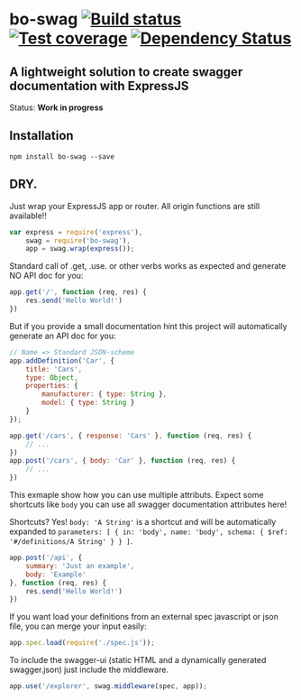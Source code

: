 # bo-swag [![Build status][travis-image]][travis-url] [![Test coverage][coveralls-image]][coveralls-url] [![Dependency Status][dependency-image]][dependency-url]

## A lightweight solution to create swagger documentation with ExpressJS

Status: **Work in progress**

## Installation

	npm install bo-swag --save

## DRY.

Just wrap your ExpressJS app or router. All origin functions are still available!!

```js
var express = require('express'),
	swag = require('bo-swag'),
	app = swag.wrap(express());
```

Standard call of .get, .use. or other verbs works as expected and generate NO API doc for you:

```js
app.get('/', function (req, res) {
	res.send('Hello World!')
})
```

But if you provide a small documentation hint this project will automatically generate an API doc for you:

```js
// Name => Standard JSON-scheme
app.addDefinition('Car', {
	title: 'Cars',
	type: Object,
	properties: {
		manufacturer: { type: String },
		model: { type: String }
	}
});

app.get('/cars', { response: 'Cars' }, function (req, res) {
	// ...
})
app.post('/cars', { body: 'Car' }, function (req, res) {
	// ...
})
```

This exmaple show how you can use multiple attributs. Expect
some shortcuts like `body` you can use all swagger documentation
attributes here!

Shortcuts? Yes! `body: 'A String'` is a shortcut and will be
automatically expanded to `parameters: [ { in: 'body', name: 'body', schema: { $ref: '#/definitions/A String' } } ]`.

```js
app.post('/api', {
	summary: 'Just an example',
	body: 'Example'
}, function (req, res) {
	res.send('Hello World!')
})
```

If you want load your definitions from an external spec
javascript or json file, you can merge your input easily:

```js
app.spec.load(require('./spec.js'));
```

To include the swagger-ui (static HTML and a dynamically
generated swagger.json) just include the middleware.

```js
app.use('/explorer', swag.middleware(spec, app));
```


[travis-image]: https://img.shields.io/travis/jerolimov/bo-swag/master.svg?style=flat-square
[travis-url]: https://travis-ci.org/jerolimov/bo-swag
[coveralls-image]: https://img.shields.io/coveralls/jerolimov/bo-swag/master.svg?style=flat-square
[coveralls-url]: https://coveralls.io/r/jerolimov/bo-swag
[dependency-image]: http://img.shields.io/david/jerolimov/bo-swag.svg?style=flat-square
[dependency-url]: https://david-dm.org/jerolimov/bo-swag
